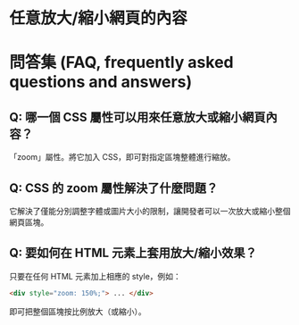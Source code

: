 # 任意放大/縮小網頁的內容

# 問答集 (FAQ, frequently asked questions and answers)

## Q: 哪一個 CSS 屬性可以用來任意放大或縮小網頁內容？
「zoom」屬性。將它加入 CSS，即可對指定區塊整體進行縮放。

## Q: CSS 的 zoom 屬性解決了什麼問題？
它解決了僅能分別調整字體或圖片大小的限制，讓開發者可以一次放大或縮小整個網頁區塊。

## Q: 要如何在 HTML 元素上套用放大/縮小效果？
只要在任何 HTML 元素加上相應的 style，例如：
```html
<div style="zoom: 150%;"> ... </div>
```
即可把整個區塊按比例放大（或縮小）。